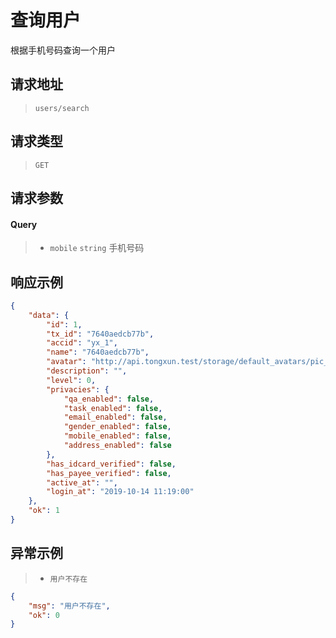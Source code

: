 # 查询用户

根据手机号码查询一个用户

## 请求地址

> `users/search`

## 请求类型

> `GET`

## 请求参数

#### Query

> - `mobile` `string` 手机号码

## 响应示例

```json
{
    "data": {
        "id": 1,
        "tx_id": "7640aedcb77b",
        "accid": "yx_1",
        "name": "7640aedcb77b",
        "avatar": "http://api.tongxun.test/storage/default_avatars/pic_020.jpg",
        "description": "",
        "level": 0,
        "privacies": {
            "qa_enabled": false,
            "task_enabled": false,
            "email_enabled": false,
            "gender_enabled": false,
            "mobile_enabled": false,
            "address_enabled": false
        },
        "has_idcard_verified": false,
        "has_payee_verified": false,
        "active_at": "",
        "login_at": "2019-10-14 11:19:00"
    },
    "ok": 1
}
```

## 异常示例

> - `用户不存在`

```json
{
    "msg": "用户不存在",
    "ok": 0
}
```